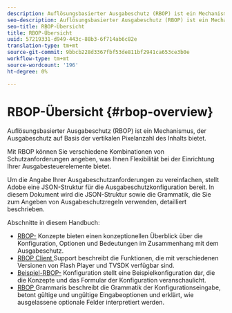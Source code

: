 ```yaml
---
description: Auflösungsbasierter Ausgabeschutz (RBOP) ist ein Mechanismus, der Ausgabeschutz auf Basis der vertikalen Pixelanzahl des Inhalts bietet.
seo-description: Auflösungsbasierter Ausgabeschutz (RBOP) ist ein Mechanismus, der Ausgabeschutz auf Basis der vertikalen Pixelanzahl des Inhalts bietet.
seo-title: RBOP-Übersicht
title: RBOP-Übersicht
uuid: 57219331-d949-443c-88b3-6f714ab6c82e
translation-type: tm+mt
source-git-commit: 9bbcb228d3367fbf53de811bf2941ca653ce3b0e
workflow-type: tm+mt
source-wordcount: '196'
ht-degree: 0%

---
```



# RBOP-Übersicht {#rbop-overview}

Auflösungsbasierter Ausgabeschutz (RBOP) ist ein Mechanismus, der Ausgabeschutz auf Basis der vertikalen Pixelanzahl des Inhalts bietet.

Mit RBOP können Sie verschiedene Kombinationen von Schutzanforderungen angeben, was Ihnen Flexibilität bei der Einrichtung Ihrer Ausgabesteuerelemente bietet.

Um die Angabe Ihrer Ausgabeschutzanforderungen zu vereinfachen, stellt Adobe eine JSON-Struktur für die Ausgabeschutzkonfiguration bereit. In diesem Dokument wird die JSON-Struktur sowie die Grammatik, die Sie zum Angeben von Ausgabeschutzregeln verwenden, detailliert beschrieben.

Abschnitte in diesem Handbuch:

* [RBOP-](../RBOP/output-protection-concepts.md) Konzepte bieten einen konzeptionellen Überblick über die Konfiguration, Optionen und Bedeutungen im Zusammenhang mit dem Ausgabeschutz.
* [RBOP Client ](../RBOP/client-support.md) Support beschreibt die Funktionen, die mit verschiedenen Versionen von Flash Player und TVSDK verfügbar sind.
* [Beispiel-RBOP-](../RBOP/sample-output-protection-config.md) Konfiguration stellt eine Beispielkonfiguration dar, die die Konzepte und das Formular der Konfiguration veranschaulicht.
* [RBOP ](../RBOP/output-protection-grammar.md) Grammaris beschreibt die Grammatik der Konfigurationseingabe, betont gültige und ungültige Eingabeoptionen und erklärt, wie ausgelassene optionale Felder interpretiert werden.

